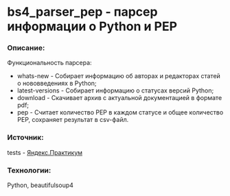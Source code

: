 # bs4_parser_pep - парсер информации о Python и PEP

### Описание:

Функциональность парсера:
- whats-new - Собирает информацию об авторах и редакторах статей о нововведениях в Python;
- latest-versions - Собирает информацию о статусах версий Python;
- download - Скачивает архив с актуальной документацией в формате pdf;
- pep - Считает количество PEP в каждом статусе и общее количество PEP, сохраняет результат в csv-файл.

### Источник:

tests - [Яндекс.Практикум](https://github.com/yandex-praktikum)

### Технологии:

Python, beautifulsoup4
